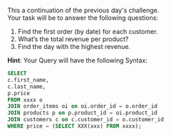 This a continuation of the previous day's challenge.  
Your task will be to answer the following questions:

1. Find the first order (by date) for each customer.  
2. What’s the total revenue per product?  
3. Find the day with the highest revenue.  

**Hint**: Your Query will have the following Syntax:

```sql
SELECT
c.first_name,
c.last_name,
p.price
FROM xxxx o
JOIN order_items oi on oi.order_id = o.order_id
JOIN products p on p.product_id = oi.product_id
JOIN customers c on c.customer_id = o.customer_id
WHERE price = (SELECT XXX(xxx) FROM xxxx);
